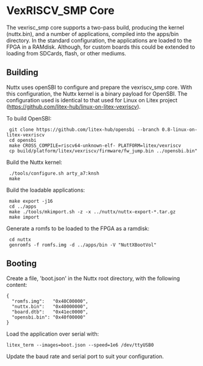 VexRISCV\_SMP Core
==================

The vexrisc\_smp core supports a two-pass build, producing the kernel
(nuttx.bin), and a number of applications, compiled into the apps/bin
directory. In the standard configuration, the applications are loaded to
the FPGA in a RAMdisk. Although, for custom boards this could be
extended to loading from SDCards, flash, or other mediums.

Building
--------

Nuttx uses openSBI to configure and prepare the vexriscv\_smp core. With
this configuration, the Nuttx kernel is a binary payload for OpenSBI.
The configuration used is identical to that used for Linux on Litex
project (<https://github.com/litex-hub/linux-on-litex-vexriscv>).

To build OpenSBI:

     git clone https://github.com/litex-hub/opensbi --branch 0.8-linux-on-litex-vexriscv
     cd opensbi
     make CROSS_COMPILE=riscv64-unknown-elf- PLATFORM=litex/vexriscv
     cp build/platform/litex/vexriscv/firmware/fw_jump.bin ../opensbi.bin"

Build the Nuttx kernel:

     ./tools/configure.sh arty_a7:knsh
     make

Build the loadable applications:

     make export -j16
     cd ../apps
     make ./tools/mkimport.sh -z -x ../nuttx/nuttx-export-*.tar.gz
     make import

Generate a romfs to be loaded to the FPGA as a ramdisk:

     cd nuttx
     genromfs -f romfs.img -d ../apps/bin -V "NuttXBootVol"

Booting
-------

Create a file, \'boot.json\' in the Nuttx root directory, with the
following content:

    {
      "romfs.img":   "0x40C00000",
      "nuttx.bin":   "0x40000000",
      "board.dtb":   "0x41ec0000",
      "opensbi.bin": "0x40f00000"
    }

Load the application over serial with:

    litex_term --images=boot.json --speed=1e6 /dev/ttyUSB0

Update the baud rate and serial port to suit your configuration.
